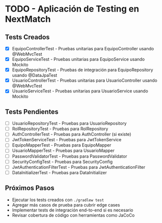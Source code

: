 # TODO - Aplicación de Testing en NextMatch

## Tests Creados
- [x] EquipoControllerTest - Pruebas unitarias para EquipoController usando @WebMvcTest
- [x] EquipoServiceTest - Pruebas unitarias para EquipoService usando Mockito
- [x] EquipoRepositoryTest - Pruebas de integración para EquipoRepository usando @DataJpaTest
- [x] UsuarioControllerTest - Pruebas unitarias para UsuarioController usando @WebMvcTest
- [x] UsuarioServiceTest - Pruebas unitarias para UsuarioService usando Mockito

## Tests Pendientes
- [ ] UsuarioRepositoryTest - Pruebas para UsuarioRepository
- [ ] RolRepositoryTest - Pruebas para RolRepository
- [ ] AuthControllerTest - Pruebas para AuthController (si existe)
- [ ] JwtTokenServiceTest - Pruebas para JwtTokenService
- [ ] EquipoMapperTest - Pruebas para EquipoMapper
- [ ] UsuarioMapperTest - Pruebas para UsuarioMapper
- [ ] PasswordValidatorTest - Pruebas para PasswordValidator
- [ ] SecurityConfigTest - Pruebas para SecurityConfig
- [ ] JwtAuthenticationFilterTest - Pruebas para JwtAuthenticationFilter
- [ ] DataInitializerTest - Pruebas para DataInitializer

## Próximos Pasos
- Ejecutar los tests creados con `./gradlew test`
- Agregar más casos de prueba para cubrir edge cases
- Implementar tests de integración end-to-end si es necesario
- Revisar cobertura de código con herramientas como JaCoCo
